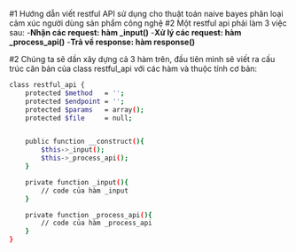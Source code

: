 #1 Hướng dẫn viết restful API sử dụng cho thuật toán naive bayes phân loại cảm xúc người dùng sản phẩm công nghệ
#2 Một restful api phải làm 3 việc sau:
-**Nhận các request: hàm _input()**
-**Xử lý các request: hàm _process_api()**
-**Trả về response: hàm response()**

#2 Chúng ta sẽ dần xây dựng cả 3 hàm trên, đầu tiên mình sẽ viết ra cấu trúc căn bản của class restful_api với các hàm và thuộc tính cơ bản:
```sh
class restful_api {
    protected $method   = '';
    protected $endpoint = '';
    protected $params   = array();
    protected $file     = null;


    public function __construct(){
        $this->_input();
        $this->_process_api();
    }

    private function _input(){
        // code của hàm _input
    }

    private function _process_api(){
        // code của hàm _process_api
    }
}
```
